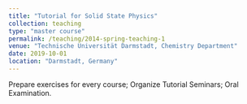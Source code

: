 ```yaml
---
title: "Tutorial for Solid State Physics"
collection: teaching
type: "master course"
permalink: /teaching/2014-spring-teaching-1
venue: "Technische Universität Darmstadt, Chemistry Department"
date: 2019-10-01
location: "Darmstadt, Germany"
---
```


Prepare exercises for every course; Organize Tutorial Seminars; Oral Examination.